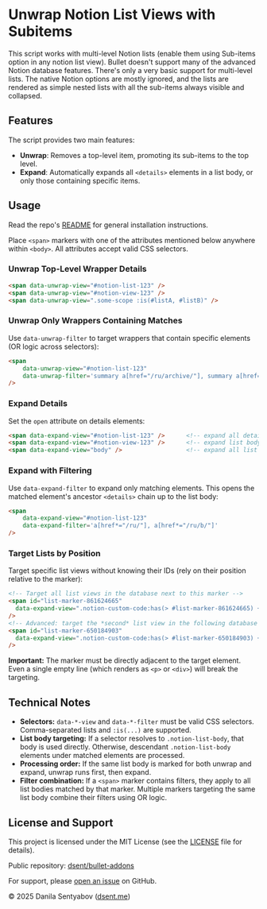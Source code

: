 # Unwrap Notion List Views with Subitems

This script works with multi-level Notion lists (enable them using Sub-items option in any notion list view).
Bullet doesn't support many of the advanced Notion database features. There's only a very basic support for multi-level lists.
The native Notion options are mostly ignored, and the lists are rendered as simple nested lists with all the sub-items always visible and collapsed.

## Features

The script provides two main features:

- **Unwrap**: Removes a top-level item, promoting its sub-items to the top level.
- **Expand**: Automatically expands all `<details>` elements in a list body, or only those containing specific items.

## Usage

Read the repo's [README](../../README.md) for general installation instructions.

Place `<span>` markers with one of the attributes mentioned below anywhere within `<body>`. All attributes accept valid CSS selectors.

### Unwrap Top-Level Wrapper Details

```html
<span data-unwrap-view="#notion-list-123" />
<span data-unwrap-view="#notion-view-123" />
<span data-unwrap-view=".some-scope :is(#listA, #listB)" />
```

### Unwrap Only Wrappers Containing Matches

Use `data-unwrap-filter` to target wrappers that contain specific elements (OR logic across selectors):

```html
<span
    data-unwrap-view="#notion-list-123"
    data-unwrap-filter='summary a[href="/ru/archive/"], summary a[href="/en/archive/"]'
/>
```

### Expand Details

Set the `open` attribute on details elements:

```html
<span data-expand-view="#notion-list-123" />      <!-- expand all details in that list body -->
<span data-expand-view="#notion-view-123" />      <!-- expand list body inside the target view -->
<span data-expand-view="body" />                  <!-- expand all list bodies in the document -->
```

### Expand with Filtering

Use `data-expand-filter` to expand only matching elements. This opens the matched element's ancestor `<details>` chain up to the list body:

```html
<span
    data-expand-view="#notion-list-123"
    data-expand-filter='a[href*="/ru/"], a[href*="/ru/b/"]'
/>
```

### Target Lists by Position

Target specific list views without knowing their IDs (rely on their position relative to the marker):

```html
<!-- Target all list views in the database next to this marker -->
<span id="list-marker-861624665"
  data-expand-view=".notion-custom-code:has(> #list-marker-861624665) + .notion-collection > .notion-collection-view .notion-list-body"
/>
<!-- Advanced: target the *second* list view in the following database view -->
<span id="list-marker-650184903"
  data-expand-view=".notion-custom-code:has(> #list-marker-650184903) + .notion-collection > :nth-child(1 of .notion-collection-view) .notion-list-body"
/>
```

**Important:** The marker must be directly adjacent to the target element. Even a single empty line (which renders as `<p>` or `<div>`) will break the targeting.

## Technical Notes

- **Selectors:** `data-*-view` and `data-*-filter` must be valid CSS selectors. Comma-separated lists and `:is(...)` are supported.
- **List body targeting:** If a selector resolves to `.notion-list-body`, that body is used directly. Otherwise, descendant `.notion-list-body` elements under matched elements are processed.
- **Processing order:** If the same list body is marked for both unwrap and expand, unwrap runs first, then expand.
- **Filter combination:** If a `<span>` marker contains filters, they apply to all list bodies matched by that marker. Multiple markers targeting the same list body combine their filters using OR logic.

## License and Support

This project is licensed under the MIT License (see the [LICENSE](../../LICENSE) file for details).

Public repository: [dsent/bullet-addons](https://github.com/dsent/bullet-addons)

For support, please [open an issue](https://github.com/dsent/bullet-addons/issues) on GitHub.

© 2025 Danila Sentyabov ([dsent.me](https://dsent.me))

